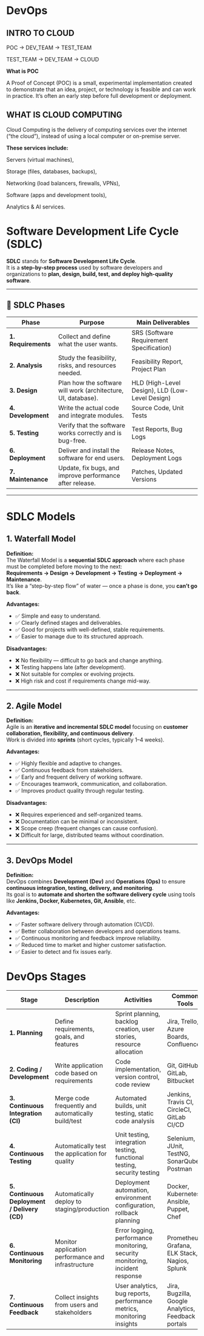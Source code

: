 # DevOps

## INTRO TO CLOUD

POC -> DEV_TEAM -> TEST_TEAM

TEST_TEAM -> DEV_TEAM -> CLOUD

**What is POC**

A Proof of Concept (POC) is a small, experimental implementation created to demonstrate that an idea, project, or technology is feasible and can work in practice. It’s often an early step before full development or deployment.



## WHAT IS CLOUD COMPUTING

Cloud Computing is the delivery of computing services over the internet (“the cloud”), instead of using a local computer or on-premise server.

**These services include:**

Servers (virtual machines),

Storage (files, databases, backups),

Networking (load balancers, firewalls, VPNs),

Software (apps and development tools),

Analytics & AI services.
# Software Development Life Cycle (SDLC)

**SDLC** stands for **Software Development Life Cycle**.  
It is a **step-by-step process** used by software developers and organizations to **plan, design, build, test, and deploy high-quality software**.

---

## 📘 SDLC Phases

| **Phase**       | **Purpose**                                                    | **Main Deliverables**                            |
|------------------|----------------------------------------------------------------|--------------------------------------------------|
| **1. Requirements** | Collect and define what the user wants.                       | SRS (Software Requirement Specification)         |
| **2. Analysis**     | Study the feasibility, risks, and resources needed.           | Feasibility Report, Project Plan                 |
| **3. Design**       | Plan how the software will work (architecture, UI, database). | HLD (High-Level Design), LLD (Low-Level Design)  |
| **4. Development**  | Write the actual code and integrate modules.                  | Source Code, Unit Tests                          |
| **5. Testing**      | Verify that the software works correctly and is bug-free.     | Test Reports, Bug Logs                           |
| **6. Deployment**   | Deliver and install the software for end users.               | Release Notes, Deployment Logs                   |
| **7. Maintenance**  | Update, fix bugs, and improve performance after release.      | Patches, Updated Versions                        |

---

# SDLC Models

## 1. Waterfall Model

**Definition:**  
The Waterfall Model is a **sequential SDLC approach** where each phase must be completed before moving to the next:  
**Requirements → Design → Development → Testing → Deployment → Maintenance**.  
It’s like a “step-by-step flow” of water — once a phase is done, you **can’t go back**.

**Advantages:**  
- ✅ Simple and easy to understand.  
- ✅ Clearly defined stages and deliverables.  
- ✅ Good for projects with well-defined, stable requirements.  
- ✅ Easier to manage due to its structured approach.  

**Disadvantages:**  
- ❌ No flexibility — difficult to go back and change anything.  
- ❌ Testing happens late (after development).  
- ❌ Not suitable for complex or evolving projects.  
- ❌ High risk and cost if requirements change mid-way.  

---

## 2. Agile Model

**Definition:**  
Agile is an **iterative and incremental SDLC model** focusing on **customer collaboration, flexibility, and continuous delivery**.  
Work is divided into **sprints** (short cycles, typically 1–4 weeks).

**Advantages:**  
- ✅ Highly flexible and adaptive to changes.  
- ✅ Continuous feedback from stakeholders.  
- ✅ Early and frequent delivery of working software.  
- ✅ Encourages teamwork, communication, and collaboration.  
- ✅ Improves product quality through regular testing.  

**Disadvantages:**  
- ❌ Requires experienced and self-organized teams.  
- ❌ Documentation can be minimal or inconsistent.  
- ❌ Scope creep (frequent changes can cause confusion).  
- ❌ Difficult for large, distributed teams without coordination.  

---

## 3. DevOps Model

**Definition:**  
DevOps combines **Development (Dev)** and **Operations (Ops)** to ensure **continuous integration, testing, delivery, and monitoring**.  
Its goal is to **automate and shorten the software delivery cycle** using tools like **Jenkins, Docker, Kubernetes, Git, Ansible**, etc.

**Advantages:**  
- ✅ Faster software delivery through automation (CI/CD).  
- ✅ Better collaboration between developers and operations teams.  
- ✅ Continuous monitoring and feedback improve reliability.  
- ✅ Reduced time to market and higher customer satisfaction.  
- ✅ Easier to detect and fix issues early.  

# DevOps Stages 

| **Stage**                 | **Description**                                             | **Activities**                                                                 | **Common Tools**                                  |
|----------------------------|-------------------------------------------------------------|-------------------------------------------------------------------------------|--------------------------------------------------|
| **1. Planning**            | Define requirements, goals, and features                  | Sprint planning, backlog creation, user stories, resource allocation         | Jira, Trello, Azure Boards, Confluence          |
| **2. Coding / Development**| Write application code based on requirements             | Code implementation, version control, code review                             | Git, GitHub, GitLab, Bitbucket                  |
| **3. Continuous Integration (CI)** | Merge code frequently and automatically build/test     | Automated builds, unit testing, static code analysis                          | Jenkins, Travis CI, CircleCI, GitLab CI/CD      |
| **4. Continuous Testing**  | Automatically test the application for quality           | Unit testing, integration testing, functional testing, security testing       | Selenium, JUnit, TestNG, SonarQube, Postman    |
| **5. Continuous Deployment / Delivery (CD)** | Automatically deploy to staging/production        | Deployment automation, environment configuration, rollback planning           | Docker, Kubernetes, Ansible, Puppet, Chef      |
| **6. Continuous Monitoring** | Monitor application performance and infrastructure     | Error logging, performance monitoring, security monitoring, incident response | Prometheus, Grafana, ELK Stack, Nagios, Splunk |
| **7. Continuous Feedback** | Collect insights from users and stakeholders             | User analytics, bug reports, performance metrics, monitoring insights         | Jira, Bugzilla, Google Analytics, Feedback portals |
